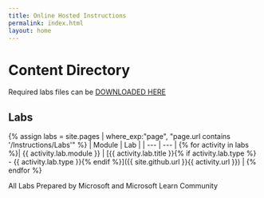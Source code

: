 ```yaml
---
title: Online Hosted Instructions
permalink: index.html
layout: home
---
```


# Content Directory

Required labs files can be [DOWNLOADED HERE](https://github.com/AceTheCloud/AZ-104.github.io/archive/master.zip)

## Labs

{% assign labs = site.pages | where_exp:"page", "page.url contains '/Instructions/Labs'" %}
| Module | Lab |
| --- | --- | 
{% for activity in labs  %}| {{ activity.lab.module }} | [{{ activity.lab.title }}{% if activity.lab.type %} - {{ activity.lab.type }}{% endif %}]({{ site.github.url }}{{ activity.url }}) |
{% endfor %}

All Labs Prepared by Microsoft and Microsoft Learn Community